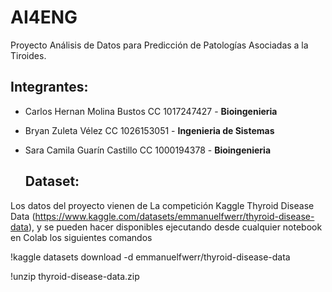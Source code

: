 # AI4ENG

Proyecto Análisis de Datos para Predicción de Patologías Asociadas a la Tiroides.

## Integrantes:

- Carlos Hernan Molina Bustos CC 1017247427 -
  **Bioingenieria**  

- Bryan Zuleta Vélez CC 1026153051 -
  **Ingenieria de Sistemas**

- Sara Camila Guarín Castillo CC 1000194378 -
  **Bioingenieria** 
  
  ## Dataset:
  
Los datos del proyecto vienen de La competición Kaggle Thyroid Disease Data (https://www.kaggle.com/datasets/emmanuelfwerr/thyroid-disease-data), y se pueden hacer disponibles ejecutando desde cualquier notebook en Colab los siguientes comandos

!kaggle datasets download -d emmanuelfwerr/thyroid-disease-data

!unzip thyroid-disease-data.zip
